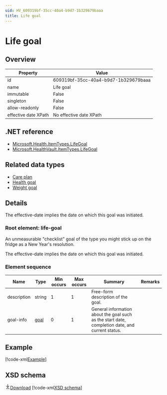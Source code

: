 ```yaml
---
uid: HV_609319bf-35cc-40a4-b9d7-1b329679baaa
title: Life goal
---
```


# Life goal

## Overview

Property|Value
---|---
id|609319bf-35cc-40a4-b9d7-1b329679baaa
name|Life goal
immutable|False
singleton|False
allow-readonly|False
effective date XPath|No effective date XPath

## .NET reference
- [Microsoft.Health.ItemTypes.LifeGoal](https://docs.microsoft.com/dotnet/api/microsoft.health.itemtypes.lifegoal)
- [Microsoft.HealthVault.ItemTypes.LifeGoal](https://docs.microsoft.com/dotnet/api/microsoft.healthvault.itemtypes.lifegoal)

## Related data types

- [Care plan](xref:HV_415c95e0-0533-4d9c-ac73-91dc5031186c)
- [Health goal](xref:HV_dad8bb47-9ad0-4f09-a020-0ff051d1d0f7)
- [Weight goal](xref:HV_b7925180-d69e-48fa-ae1d-cb3748ca170e)

## Details
The effective-date implies the date on which this goal was initiated.

<a name='life-goal'></a>

### Root element: life-goal

An unmeasurable "checklist" goal of the type you might stick up on the fridge as a New Year's resolution.

The effective-date implies the date on which this goal was initiated.

### Element sequence

Name|Type|Min occurs|Max occurs|Summary|Remarks
---|---|---|---|---|---
description|string|1|1|Free-form description of the goal.|
goal-info|[goal](xref:HV_3e730686-781f-4616-aa0d-817bba8eb141#goal)|0|1|General information about the goal such as the start date, completion date, and current status.|

## Example
[!code-xml[Example](sample-xml/609319bf-35cc-40a4-b9d7-1b329679baaa.xml)]

## XSD schema
[![Download](/healthvault/images/download.png)Download](xsd/life-goal.xsd)
[!code-xml[XSD schema](xsd/life-goal.xsd)]
